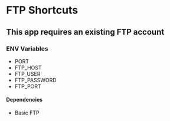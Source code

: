 # FTP Shortcuts

## This app requires an existing FTP account

### ENV Variables

- PORT
- FTP_HOST
- FTP_USER
- FTP_PASSWORD
- FTP_PORT

#### Dependencies

- Basic FTP
